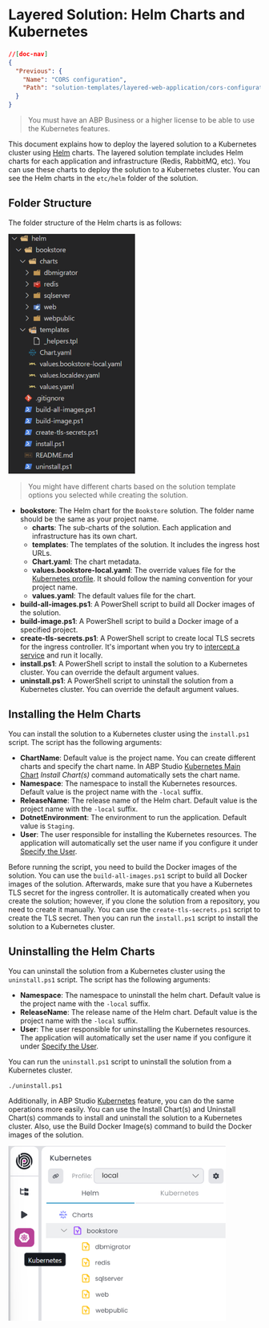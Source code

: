 # Layered Solution: Helm Charts and Kubernetes

````json
//[doc-nav]
{
  "Previous": {
    "Name": "CORS configuration",
    "Path": "solution-templates/layered-web-application/cors-configuration"
  }
}
````

> You must have an ABP Business or a higher license to be able to use the Kubernetes features.

This document explains how to deploy the layered solution to a Kubernetes cluster using [Helm](https://helm.sh/) charts. The layered solution template includes Helm charts for each application and infrastructure (Redis, RabbitMQ, etc). You can use these charts to deploy the solution to a Kubernetes cluster. You can see the Helm charts in the `etc/helm` folder of the solution.

## Folder Structure

The folder structure of the Helm charts is as follows:

![helm-folder](images/helm-folder.png)

> You might have different charts based on the solution template options you selected while creating the solution.

* **bookstore**: The Helm chart for the `Bookstore` solution. The folder name should be the same as your project name.
  * **charts**: The sub-charts of the solution. Each application and infrastructure has its own chart.
  * **templates**: The templates of the solution. It includes the ingress host URLs.
  * **Chart.yaml**: The chart metadata.
  * **values.bookstore-local.yaml**: The override values file for the [Kubernetes profile](../../studio/kubernetes.md#profile). It should follow the naming convention for your project name.
  * **values.yaml**: The default values file for the chart.
* **build-all-images.ps1**: A PowerShell script to build all Docker images of the solution.
* **build-image.ps1**: A PowerShell script to build a Docker image of a specified project.
* **create-tls-secrets.ps1**: A PowerShell script to create local TLS secrets for the ingress controller. It's important when you try to [intercept a service](../../studio/kubernetes.md#intercept-a-service) and run it locally.
* **install.ps1**: A PowerShell script to install the solution to a Kubernetes cluster. You can override the default argument values.
* **uninstall.ps1**: A PowerShell script to uninstall the solution from a Kubernetes cluster. You can override the default argument values.

## Installing the Helm Charts

You can install the solution to a Kubernetes cluster using the `install.ps1` script. The script has the following arguments:

* **ChartName**: Default value is the project name. You can create different charts and specify the chart name. In ABP Studio [Kubernetes Main Chart](../../studio/kubernetes.md#main-chart) *Install Chart(s)* command automatically sets the chart name.
* **Namespace**: The namespace to install the Kubernetes resources. Default value is the project name with the `-local` suffix.
* **ReleaseName**: The release name of the Helm chart. Default value is the project name with the `-local` suffix.
* **DotnetEnvironment**: The environment to run the application. Default value is `Staging`.
* **User**: The user responsible for installing the Kubernetes resources. The application will automatically set the user name if you configure it under [Specify the User](../../studio/kubernetes.md#specify-the-user).  

Before running the script, you need to build the Docker images of the solution. You can use the `build-all-images.ps1` script to build all Docker images of the solution. Afterwards, make sure that you have a Kubernetes TLS secret for the ingress controller. It is automatically created when you create the solution; however, if you clone the solution from a repository, you need to create it manually. You can use the `create-tls-secrets.ps1` script to create the TLS secret. Then you can run the `install.ps1` script to install the solution to a Kubernetes cluster.

## Uninstalling the Helm Charts

You can uninstall the solution from a Kubernetes cluster using the `uninstall.ps1` script. The script has the following arguments:

* **Namespace**: The namespace to uninstall the helm chart. Default value is the project name with the `-local` suffix.
* **ReleaseName**: The release name of the Helm chart. Default value is the project name with the `-local` suffix.
* **User**: The user responsible for uninstalling the Kubernetes resources. The application will automatically set the user name if you configure it under [Specify the User](../../studio/kubernetes.md#specify-the-user).  

You can run the `uninstall.ps1` script to uninstall the solution from a Kubernetes cluster.

```bash
./uninstall.ps1
```

Additionally, in ABP Studio [Kubernetes](../../studio/kubernetes.md) feature, you can do the same operations more easily. You can use the Install Chart(s) and Uninstall Chart(s) commands to install and uninstall the solution to a Kubernetes cluster. Also, use the Build Docker Image(s) command to build the Docker images of the solution.

![kubernetes](images/kubernetes.png)